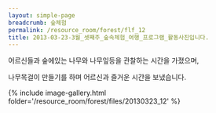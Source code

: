 ```yaml
--- 
layout: simple-page 
breadcrumb: 숲체험 
permalink: /resource_room/forest/flf_12
title: 2013-03-23-3월_셋째주_숲속체험_여행_프로그램_활동사진입니다.
--- 
```





어르신들과 숲에있는 나무와 나무잎등을 관찰하는 시간을 가졌으며,

나무목걸이 만들기를 하며 어르신과 즐거운 시간을 보냈습니다.


{% include image-gallery.html folder='/resource_room/forest/files/20130323_12' %}